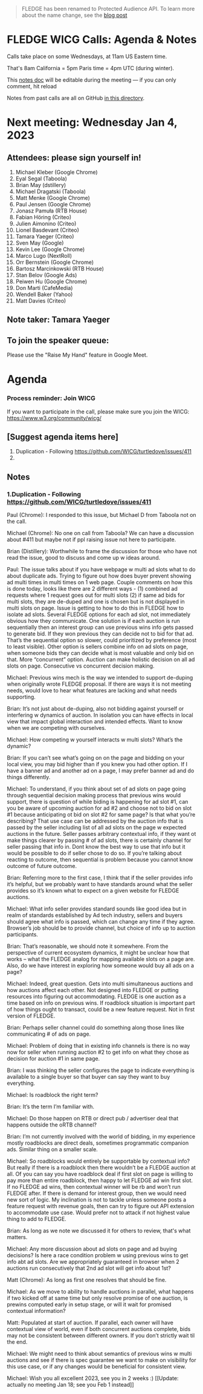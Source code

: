 > FLEDGE has been renamed to Protected Audience API. To learn more about the name change, see the [blog post](https://privacysandbox.com/intl/en_us/news/protected-audience-api-our-new-name-for-fledge)

# FLEDGE WICG Calls: Agenda & Notes

Calls take place on some Wednesdays, at 11am US Eastern time.

That's 8am California = 5pm Paris time = 4pm UTC (during winter).

This [notes doc](https://docs.google.com/document/d/1Kr0hpfQ_Q1LX1aN00D5k_09yV_a7WE9RSn69nS3nZho/edit#) will be editable during the meeting — if you can only comment, hit reload

Notes from past calls are all on GitHub [in this directory](https://github.com/WICG/turtledove/tree/main/meetings).


# Next meeting: Wednesday Jan 4, 2023


## Attendees: please sign yourself in!	



1. Michael Kleber (Google Chrome)
2. Eyal Segal (Taboola)
3. Brian May (dstillery)
4. Michael Dragatski (Taboola)
5. Matt Menke (Google Chrome)
6. Paul Jensen (Google Chrome)
7. Jonasz Pamuła (RTB House)
8. Fabian Höring (Criteo)
9. Julien Aimonino (Criteo)
10. Lionel Basdevant (Criteo)
11. Tamara Yaeger (Criteo)
12. Sven May (Google)
13. Kevin Lee (Google Chrome)
14. Marco Lugo (NextRoll)
15. Orr Bernstein (Google Chrome)
16. Bartosz Marcinkowski (RTB House) 
17. Stan Belov (Google Ads)
18. Peiwen Hu (Google Chrome)
19. Don Marti (CafeMedia)
20. Wendell Baker (Yahoo)
21. Matt Davies (Criteo) 	


## Note taker: Tamara Yaeger


## To join the speaker queue:

Please use the "Raise My Hand" feature in Google Meet.


# Agenda


### Process reminder: Join WICG

If you want to participate in the call, please make sure you join the WICG: https://www.w3.org/community/wicg/ 


## [Suggest agenda items here]



1. Duplication - Following https://github.com/WICG/turtledove/issues/411
2. 


## Notes


### 1.Duplication - Following https://github.com/WICG/turtledove/issues/411

Paul (Chrome): I responded to this issue, but Michael D from Taboola not on the call.

Michael (Chrome): No one on call from Taboola? We can have a discussion about #411 but maybe not if ppl raising issue not here to participate.

Brian (Distillery): Worthwhile to frame the discussion for those who have not read the issue, good to discuss and come up w ideas around.

Paul: The issue talks about if you have webpage w multi ad slots what to do about duplicate ads. Trying to figure out how does buyer prevent showing ad multi times in multi times on 1 web page. Couple comments on how this is done today, looks like there are 2 different ways  - (1) combined ad requests where 1 request goes out for multi slots (2) if same ad bids for multi slots, they are de-duped and one is chosen but is not displayed in multi slots on page. Issue is getting to how to do this in FLEDGE how to isolate ad slots. Several FLEDGE options for each ad slot, not immediately obvious how they communicate. One solution is if each auction is run sequentially then an interest group can use previous wins info gets passed to generate bid. If they won previous they can decide not to bid for that ad. That’s the sequential option so slower, could prioritized by preference (most to least visible). Other option is sellers combine info on ad slots on page, when someone bids they can decide what is most valuable and only bid on that. More “concurrent” option. Auction can make holistic decision on all ad slots on page. Consecutive vs concurrent decision making.

Michael: Previous wins mech is the way we intended to support de-duping when originally wrote FLEDGE proposal. If there are ways it is not meeting needs, would love to hear what features are lacking and what needs supporting.

Brian: It’s not just about de-duping, also not bidding against yourself or interfering w dynamics of auction. In isolation you can have effects in local view that impact global interaction and intended effects. Want to know when we are competing with ourselves.

Michael: How competing w yourself interacts w multi slots? What’s the dynamic?

Brian: If you can’t see what’s going on on the page and bidding on your local view, you may bid higher than if you knew you had other option. If I have a banner ad and another ad on a page, I may prefer banner ad and do things differently.

Michael: To understand, if you think about set of ad slots on page going through sequential decision making process that previous wins would support, there is question of while biding is happening for ad slot #1, can you be aware of upcoming auction for ad #2 and choose not to bid on slot #1 because anticipating ot bid on slot #2 for same page? Is that what you’re describing? That use case can be addressed by the auction info that is passed by the seller including list of all ad slots on the page w expected auctions in the future. Seller passes arbitrary contextual info, if they want ot make things clearer by passing # of ad slots, there is certainly channel for seller passing that info in. Dont know the best way to use that info but it would be possible to do if seller chose to do so. If you’re talking about reacting to outcome, then sequential is problem because you cannot know outcome of future outcome. 

Brian: Referring more to the first case, I think that if the seller provides info it’s helpful, but we probably want to have standards around what the seller provides so it’s known what to expect on a given website for FLEDGE auctions. 

Michael: What info seller provides standard sounds like good idea but in realm of standards established by Ad tech industry, sellers and buyers should agree what info is passed, which can change any time if they agree. Browser’s job should be to provide channel, but choice of info up to auction participants. 

Brian: That’s reasonable, we should note it somewhere. From the perspective of current ecosystem dynamics, it might be unclear how that works – what the FLEDGE analog for mapping available slots on a page are. Also, do we have interest in exploring how someone would buy all ads on a page?

Michael: Indeed, great question. Gets into multi simultaneous auctions and how auctions affect each other. Not designed into FLEDGE or putting resources into figuring out accommodating. FLEDGE is one auction as a time based on info on previous wins. If roadblock situation is important part of how things ought to transact, could be a new feature request. Not in first version of FLEDGE. 

Brian: Perhaps seller channel could do something along those lines like communicating # of ads on page. 

Michael: Problem of doing that in existing info channels is there is no way now for seller when running auction #2 to get info on what they chose as decision for auction #1 in same page. 

Brian: I was thinking the seller configures the page to indicate everything is available to a single buyer so that buyer can say they want to buy everything.

Michael: Is roadblock the right term?

Brian: It’s the term I’m familiar with.

Michael: Do those happen on RTB or direct pub / advertiser deal that happens outside the oRTB channel?

Brian: I’m not currently involved with the world of bidding, in my experience mostly roadblocks are direct deals, sometimes programmatic companion ads. Similar thing on a smaller scale.

Michael: So roadblocks would entirely be supportable by contextual info? But really if there is a roadblock then there wouldn’t be a FLEDGE auction at all. Of you can say you have roadblock deal if first slot on page is willing to pay more than entire roadblock, then happy to let FLEDGE ad win first slot. If no FLEDGE ad wins, then contextual winner will be rb and won’t run FLEDGE after. If there is demand for interest group, then we would need new sort of logic. My inclination is not to tackle unless someone posts a feature request with revenue goals, then can try to figure out API extension to accommodate use case. Would prefer not to attack if not highest value thing to add to FLEDGE.

Brian: As long as we note we discussed it for others to review, that's what matters.

Michael: Any more discussion about ad slots on page and ad buying decisions? Is here a race condition problem w using previous wins to get info abt ad slots. Are we appropriately guaranteed in browser when 2 auctions run consecutively that 2nd ad slot will get info about 1st?

Matt (Chrome): As long as first one resolves that should be fine. 

Michael: As we move to ability to handle auctions in parallel, what happens if two kicked off at same time but only resolve promise of one auction, is prewins computed early in setup stage, or will it wait for promised contextual information?

Matt: Populated at start of auction. If parallel, each owner will have contextual view of world, even if both concurrent auctions complete, bids may not be consistent between different owners. If you don’t strictly wait til the end. 

Michael: We might need to think about semantics of previous wins w multi auctions and see if there is spec guarantee we want to make on visibility for this use case, or if any changes would be beneficial for consistent view. 

Michael: Wish you all excellent 2023, see you in 2 weeks :)  [[Update: actually no meeting Jan 18; see you Feb 1 instead]]

